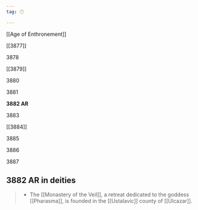 ```yaml
---
tag: 🕛

---
```

[[Age of Enthronement]]


[[3877]]

3878

[[3879]]

3880

3881

**3882 AR**

3883

[[3884]]

3885

3886

3887



## 3882 AR in deities

>  - The [[Monastery of the Veil]], a retreat dedicated to the goddess [[Pharasma]], is founded in the [[Ustalavic]] county of [[Ulcazar]].






